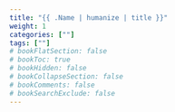 ```yaml
---
title: "{{ .Name | humanize | title }}"
weight: 1
categories: [""]
tags: [""]
# bookFlatSection: false
# bookToc: true
# bookHidden: false
# bookCollapseSection: false
# bookComments: false
# bookSearchExclude: false
---
```

